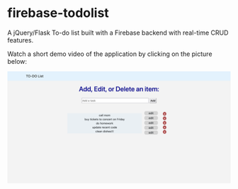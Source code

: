 # firebase-todolist

A jQuery/Flask To-do list built with a Firebase backend with real-time CRUD features.

Watch a short demo video of the application by clicking on the picture below:

[![todo list](static/todo_photo.png)](https://youtu.be/OQbj-H7PC8A)
